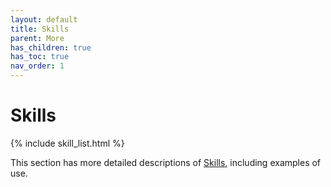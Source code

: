 ```yaml
---
layout: default
title: Skills
parent: More
has_children: true
has_toc: true
nav_order: 1
---
```


# Skills

{% include skill_list.html %}

This section has more detailed descriptions of [Skills](../../gameplay/skills.html), including examples of use.
